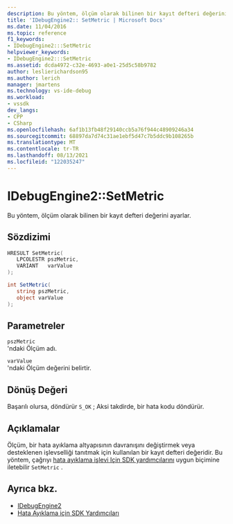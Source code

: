 ```yaml
---
description: Bu yöntem, ölçüm olarak bilinen bir kayıt defteri değerini ayarlar.
title: 'IDebugEngine2:: SetMetric | Microsoft Docs'
ms.date: 11/04/2016
ms.topic: reference
f1_keywords:
- IDebugEngine2:::SetMetric
helpviewer_keywords:
- IDebugEngine2:::SetMetric
ms.assetid: dcda4972-c32e-4693-a0e1-25d5c58b9782
author: leslierichardson95
ms.author: lerich
manager: jmartens
ms.technology: vs-ide-debug
ms.workload:
- vssdk
dev_langs:
- CPP
- CSharp
ms.openlocfilehash: 6af1b13fb48f29140ccb5a76f944c48909246a34
ms.sourcegitcommit: 68897da7d74c31ae1ebf5d47c7b5ddc9b108265b
ms.translationtype: MT
ms.contentlocale: tr-TR
ms.lasthandoff: 08/13/2021
ms.locfileid: "122035247"
---
```

# <a name="idebugengine2setmetric"></a>IDebugEngine2::SetMetric
Bu yöntem, ölçüm olarak bilinen bir kayıt defteri değerini ayarlar.

## <a name="syntax"></a>Sözdizimi

```cpp
HRESULT SetMetric(
   LPCOLESTR pszMetric,
   VARIANT   varValue
);
```

```csharp
int SetMetric(
   string pszMetric,
   object varValue
);
```

## <a name="parameters"></a>Parametreler
`pszMetric`\
'ndaki Ölçüm adı.

`varValue`\
'ndaki Ölçüm değerini belirtir.

## <a name="return-value"></a>Dönüş Değeri
 Başarılı olursa, döndürür `S_OK` ; Aksi takdirde, bir hata kodu döndürür.

## <a name="remarks"></a>Açıklamalar
 Ölçüm, bir hata ayıklama altyapısının davranışını değiştirmek veya desteklenen işlevselliği tanıtmak için kullanılan bir kayıt defteri değeridir. Bu yöntem, çağrıyı [hata ayıklama işlevi Için SDK yardımcılarını](../../../extensibility/debugger/reference/sdk-helpers-for-debugging.md) uygun biçimine iletebilir `SetMetric` .

## <a name="see-also"></a>Ayrıca bkz.
- [IDebugEngine2](../../../extensibility/debugger/reference/idebugengine2.md)
- [Hata Ayıklama için SDK Yardımcıları](../../../extensibility/debugger/reference/sdk-helpers-for-debugging.md)
